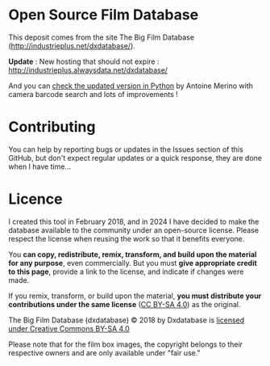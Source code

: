 # Open Source Film Database

This deposit comes from the site The Big Film Database (http://industrieplus.net/dxdatabase/).

**Update** : New hosting that should not expire : http://industrieplus.alwaysdata.net/dxdatabase/ 

And you can [check the updated version in Python](https://thebigfilmdatabase.merinorus.com/) by Antoine Merino with camera barcode search and lots of improvements ! 

# Contributing

You can help by reporting bugs or updates in the Issues section of this GitHub, but don't expect regular updates or a quick response, they are done when I have time... 

# Licence

I created this tool in February 2018, and in 2024 I have decided to make the database available to the community under an open-source license. Please respect the license when reusing the work so that it benefits everyone.

You **can copy, redistribute, remix, transform, and build upon the material for any purpose**, even commercially. But you must **give appropriate credit to this page**, provide a link to the license, and indicate if changes were made. 

If you remix, transform, or build upon the material, **you must distribute your contributions under the same license** ([CC BY-SA 4.0](https://creativecommons.org/licenses/by-sa/4.0/)) as the original.  

The Big Film Database (dxdatabase) © 2018 by Dxdatabase is [licensed under Creative Commons BY-SA 4.0](https://creativecommons.org/licenses/by-sa/4.0/)

Please note that for the film box images, the copyright belongs to their respective owners and are only available under "fair use."
